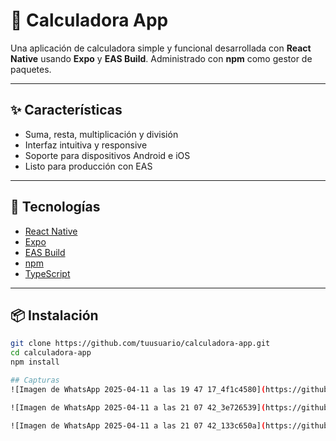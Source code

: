 # 📱 Calculadora App

Una aplicación de calculadora simple y funcional desarrollada con **React Native** usando **Expo** y **EAS Build**. Administrado con **npm** como gestor de paquetes.

---

## ✨ Características

- Suma, resta, multiplicación y división
- Interfaz intuitiva y responsive
- Soporte para dispositivos Android e iOS
- Listo para producción con EAS

---

## 🚀 Tecnologías

- [React Native](https://reactnative.dev/)
- [Expo](https://expo.dev/)
- [EAS Build](https://docs.expo.dev/eas/)
- [npm](https://www.npmjs.com/)
- [TypeScript](https://www.typescriptlang.org/) 

---

## 📦 Instalación

```bash
git clone https://github.com/tuusuario/calculadora-app.git
cd calculadora-app
npm install

## Capturas
![Imagen de WhatsApp 2025-04-11 a las 19 47 17_4f1c4580](https://github.com/user-attachments/assets/236bd7c0-061c-4ed9-ba10-43a025302149)

![Imagen de WhatsApp 2025-04-11 a las 21 07 42_3e726539](https://github.com/user-attachments/assets/30f87dbc-5007-491e-a78e-98cc26f383fa)

![Imagen de WhatsApp 2025-04-11 a las 21 07 42_133c650a](https://github.com/user-attachments/assets/07ed1dc3-55d0-4ec9-aa2c-465a645c44e7)




